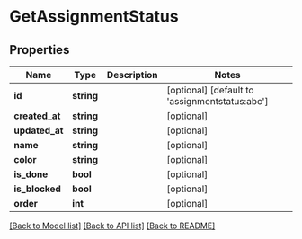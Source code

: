 # GetAssignmentStatus

## Properties

 Name           | Type       | Description | Notes                                          
----------------|------------|-------------|------------------------------------------------
 **id**         | **string** |             | [optional] [default to 'assignmentstatus:abc'] 
 **created_at** | **string** |             | [optional]                                     
 **updated_at** | **string** |             | [optional]                                     
 **name**       | **string** |             | [optional]                                     
 **color**      | **string** |             | [optional]                                     
 **is_done**    | **bool**   |             | [optional]                                     
 **is_blocked** | **bool**   |             | [optional]                                     
 **order**      | **int**    |             | [optional]                                     

[[Back to Model list]](../README.md#documentation-for-models) [[Back to API list]](../README.md#documentation-for-api-endpoints) [[Back to README]](../README.md)



